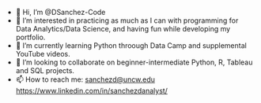 - 👋 Hi, I’m @DSanchez-Code
- 👀 I’m interested in practicing as much as I can with programming for Data Analytics/Data Science, and having fun while developing  my portfolio.
- 🌱 I’m currently learning Python throough Data Camp and supplemental YouTube videos.
- 💞️ I’m looking to collaborate on beginner-intermediate Python, R, Tableau and SQL projects.
- 📫 How to reach me:
sanchezd@uncw.edu
https://www.linkedin.com/in/sanchezdanalyst/

